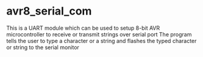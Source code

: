 # avr8_serial_com
This is a UART module which can be used to setup 8-bit AVR microcontroller to receive or transmit strings over serial port
The program tells the user to type a character or a string and flashes the typed character or string to the serial monitor
